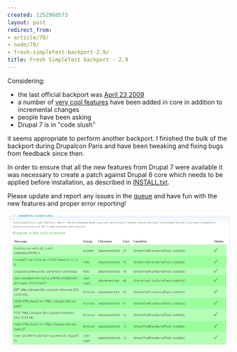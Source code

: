 ```yaml
---
created: 1252968573
layout: post
redirect_from:
- article/70/
- node/70/
- fresh-simpletest-backport-2.9/
title: Fresh SimpleTest backport - 2.9
---
```

Considering:
<ul>
<li>the last official backport was <a href="http://drupal.org/node/442446">April 23 2009</a></li>
<li>a number of <a href="/drupal-7-debug-and-simpletest-verbose">very cool features</a> have been added in core in addition to incremental changes</li>
<li>people have been asking</li>
<li>Drupal 7 is in "code slush"</li>
</ul>
it seems appropriate to perform another backport. I finished the bulk of the backport during Drupalcon Paris and have been tweaking and fixing bugs from feedback since then.

In order to ensure that all the new features from Drupal 7 were available it was necessary to create a patch against Drupal 6 core which needs to be applied before installation, as described in <a href="http://cvs.drupal.org/viewvc.py/drupal/contributions/modules/simpletest/INSTALL.txt?view=markup&pathrev=DRUPAL-6--2">INSTALL.txt</a>.

Please update and report any issues in the <a href="http://drupal.org/project/issues/simpletest">queue</a> and have fun with the new features and proper error reporting!

<div style="text-align: center">
<img src="/files/simpletest-2.9.png" alt="test run" />
</div>
